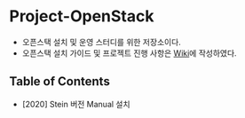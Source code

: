 # Project-OpenStack
- 오픈스택 설치 및 운영 스터디를 위한 저장소이다.
- 오픈스택 설치 가이드 및 프로젝트 진행 사항은 [Wiki](https://github.com/shhan0226/Project-OpenStack/wiki)에 작성하였다.


## Table of Contents
- [2020] Stein 버전 Manual 설치
